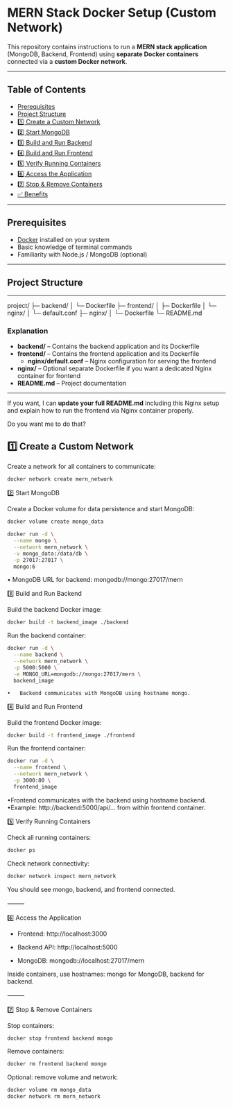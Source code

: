 # MERN Stack Docker Setup (Custom Network)

This repository contains instructions to run a **MERN stack application** (MongoDB, Backend, Frontend) using **separate Docker containers** connected via a **custom Docker network**.

---

## Table of Contents

- [Prerequisites](#prerequisites)
- [Project Structure](#project-structure)
- [1️⃣ Create a Custom Network](#1️⃣-create-a-custom-network)
- [2️⃣ Start MongoDB](#2️⃣-start-mongodb)
- [3️⃣ Build and Run Backend](#3️⃣-build-and-run-backend)
- [4️⃣ Build and Run Frontend](#4️⃣-build-and-run-frontend)
- [5️⃣ Verify Running Containers](#5️⃣-verify-running-containers)
- [6️⃣ Access the Application](#6️⃣-access-the-application)
- [7️⃣ Stop & Remove Containers](#7️⃣-stop--remove-containers)
- [✅ Benefits](#✅-benefits)

---

## Prerequisites

- [Docker](https://www.docker.com/) installed on your system  
- Basic knowledge of terminal commands  
- Familiarity with Node.js / MongoDB (optional)

---

## Project Structure
---

project/
├─ backend/
│  └─ Dockerfile
├─ frontend/
│  ├─ Dockerfile
│  └─ nginx/
│     └─ default.conf
├─ nginx/
│  └─ Dockerfile
└─ README.md

### Explanation

- **backend/** – Contains the backend application and its Dockerfile  
- **frontend/** – Contains the frontend application and its Dockerfile  
  - **nginx/default.conf** – Nginx configuration for serving the frontend  
- **nginx/** – Optional separate Dockerfile if you want a dedicated Nginx container for frontend  
- **README.md** – Project documentation  

---

If you want, I can **update your full README.md** including this Nginx setup and explain how to run the frontend via Nginx container properly.  

Do you want me to do that?

## 1️⃣ Create a Custom Network

Create a network for all containers to communicate:

```bash
docker network create mern_network
```
2️⃣ Start MongoDB

Create a Docker volume for data persistence and start MongoDB:
```bash
docker volume create mongo_data

docker run -d \
  --name mongo \
  --network mern_network \
  -v mongo_data:/data/db \
  -p 27017:27017 \
  mongo:6
```
•	MongoDB URL for backend: mongodb://mongo:27017/mern

3️⃣ Build and Run Backend

Build the backend Docker image:
```bash
docker build -t backend_image ./backend
```
Run the backend container:
```bash
docker run -d \
  --name backend \
  --network mern_network \
  -p 5000:5000 \
  -e MONGO_URL=mongodb://mongo:27017/mern \
  backend_image
```
  	•	Backend communicates with MongoDB using hostname mongo.

4️⃣ Build and Run Frontend

Build the frontend Docker image:
```bash
docker build -t frontend_image ./frontend
```

Run the frontend container:

```bash
docker run -d \
  --name frontend \
  --network mern_network \
  -p 3000:80 \
  frontend_image
```

   •Frontend communicates with the backend using hostname backend.
   •Example: http://backend:5000/api/... from within frontend container.


5️⃣ Verify Running Containers

Check all running containers:
```bash
docker ps
```

Check network connectivity:
```bash
docker network inspect mern_network
```
You should see mongo, backend, and frontend connected.



⸻

6️⃣ Access the Application

   -  Frontend: http://localhost:3000
	
   - Backend API: http://localhost:5000

   - MongoDB: mongodb://localhost:27017/mern

Inside containers, use hostnames: mongo for MongoDB, backend for backend.

⸻

7️⃣ Stop & Remove Containers

Stop containers:
```bash
docker stop frontend backend mongo
```

Remove containers:
```bash
docker rm frontend backend mongo
```

Optional: remove volume and network:
```bash
docker volume rm mongo_data
docker network rm mern_network
```
